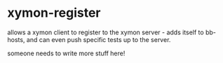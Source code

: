 xymon-register
==============

allows a xymon client to register to the xymon server - adds itself to bb-hosts, and can even push specific tests up to the server.


someone needs to write more stuff here!
